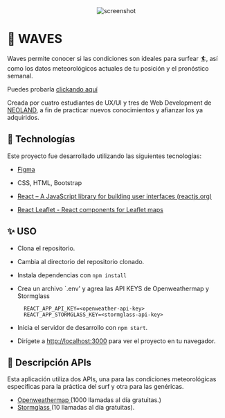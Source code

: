 <div align="center"><img src="https://i.imgur.com/G3RtyL0.png" alt="screenshot"/></div> 


# 🌊 WAVES    

Waves permite conocer si las condiciones son ideales para surfear 🏄, así como los datos meteorológicos actuales de tu posición y el pronóstico semanal.  

Puedes probarla [clickando aquí](https://JCJetz.github.io/bootcamp/Ejercicios_y_proyectos_Bootcamp/proyectos/weather-app) 

Creada por cuatro estudiantes de UX/UI y tres de Web Development de [NEOLAND](https://www.neoland.es), a fin de practicar nuevos conocimientos y afianzar los ya adquiridos.



## 🚀  Technologías

Este proyecto fue desarrollado utilizando las siguientes tecnologías:

- [Figma ](https://www.figma.com/)

-  CSS, HTML, Bootstrap
 
- [React – A JavaScript library for building user interfaces (reactjs.org)](https://reactjs.org/)
- [React Leaflet - React components for Leaflet maps](https://react-leaflet.js.org/)



## ✨ USO

* Clona el repositorio.
* Cambia al directorio del repositorio clonado.
* Instala dependencias con `npm install`
* Crea un archivo `.env' y agrea las API KEYS de Openweathermap y Stormglass   
 
        REACT_APP_API_KEY=<openweather-api-key>
        REACT_APP_STORMGLASS_KEY=<stormglass-api-key>
    
* Inicia el servidor de desarrollo con `npm start`.
* Dirígete a [http://localhost:3000](http://localhost:3000) para ver el proyecto en tu navegador.



## 📝 Descripción APIs


Esta aplicación utiliza dos APIs, una para las condiciones meteorológicas específicas para la práctica del surf y otra para las genéricas.

- [Openweathermap  ](https://openweathermap.org/) (1000 llamadas al día gratuitas.)
- [Stormglass  ](https://stormglass.io/) (10 llamadas al día gratuitas).

